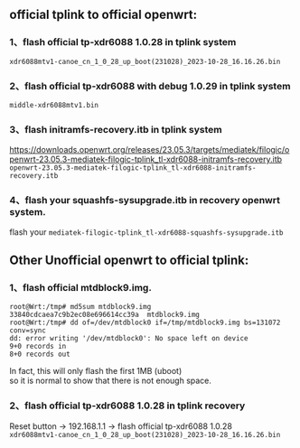 ## official tplink to official openwrt:

### 1、flash official tp-xdr6088 1.0.28 in tplink system
`xdr6088mtv1-canoe_cn_1_0_28_up_boot(231028)_2023-10-28_16.16.26.bin`

### 2、flash official tp-xdr6088 with debug 1.0.29 in tplink system
`middle-xdr6088mtv1.bin`

### 3、flash initramfs-recovery.itb in tplink system
https://downloads.openwrt.org/releases/23.05.3/targets/mediatek/filogic/openwrt-23.05.3-mediatek-filogic-tplink_tl-xdr6088-initramfs-recovery.itb
`openwrt-23.05.3-mediatek-filogic-tplink_tl-xdr6088-initramfs-recovery.itb`

### 4、flash your squashfs-sysupgrade.itb in recovery openwrt system.
flash your `mediatek-filogic-tplink_tl-xdr6088-squashfs-sysupgrade.itb` 

## Other Unofficial openwrt to official tplink:

### 1、flash official mtdblock9.img. 

```shell
root@Wrt:/tmp# md5sum mtdblock9.img
33840cdcaea7c9b2ec08e696614cc39a  mtdblock9.img
root@Wrt:/tmp# dd of=/dev/mtdblock0 if=/tmp/mtdblock9.img bs=131072 conv=sync
dd: error writing '/dev/mtdblock0': No space left on device
9+0 records in
8+0 records out
```
In fact, this will only flash the first 1MB (uboot)   
so it is normal to show that there is not enough space.

### 2、flash official tp-xdr6088 1.0.28 in tplink recovery
Reset button -> 192.168.1.1 -> flash official tp-xdr6088 1.0.28   
`xdr6088mtv1-canoe_cn_1_0_28_up_boot(231028)_2023-10-28_16.16.26.bin`